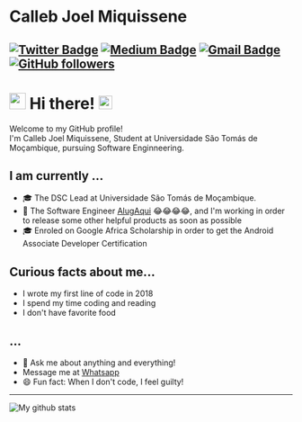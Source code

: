 # Calleb Joel Miquissene 
[![Twitter Badge](https://img.shields.io/badge/-@callebdev-1ca0f1?style=flat-square&labelColor=1ca0f1&logo=twitter&logoColor=white&link=https://twitter.com/callebdev)](https://twitter.com/callebdev) [![Medium Badge](https://img.shields.io/badge/-@callebdev-03a57a?style=flat-square&labelColor=000000&logo=Medium&link=https://medium.com/@sakshamtaneja/)](https://medium.com/@callebdev/)
[![Gmail Badge](https://img.shields.io/badge/-callebmiquissene@gmail.com-c14438?style=flat-square&logo=Gmail&logoColor=white&link=mailto:callebmiquissene@gmail.com)](mailto:callebmiquissene@gmail.com)
[![GitHub followers](https://img.shields.io/github/followers/callebdev?label=Follow&style=social)](https://github.com/callebdev/?tab=follow)
---

# <img src="https://github.com/TheDudeThatCode/TheDudeThatCode/blob/master/Assets/Hi.gif" width="29px"> Hi there!&nbsp;<img src="https://github.com/TheDudeThatCode/TheDudeThatCode/blob/master/Assets/Earth.gif" width="24px">
Welcome to my GitHub profile!<br>
I'm Calleb Joel Miquissene, Student at Universidade São Tomás de Moçambique, pursuing Software Enginneering.

## I am currently ...
- 🎓 The DSC Lead at Universidade São Tomás de Moçambique.
- 🎨 The Software Engineer [AlugAqui](https://github.com/AlugAqui) 😂😂😂😂, and I'm working in order to release some other helpful products as soon as possible
- 🎓 Enroled on Google Africa Scholarship in order to get the Android Associate Developer Certification

## Curious facts about me...
- I wrote my first line of code in 2018
- I spend my time coding and reading
- I don't have favorite food

## ...

- 💬 Ask me about anything and everything! 
-  Message me at [Whatsapp](https://wa.me/258842572431)
- 😄 Fun fact: When I don't code, I feel guilty! 
---
![My github stats](https://github-readme-stats.vercel.app/api?username=callebdev&show_icons=true)
